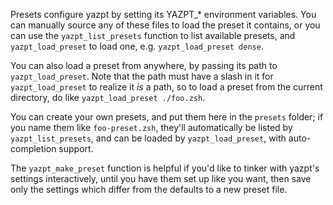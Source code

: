 Presets configure yazpt by setting its YAZPT_* environment variables.
You can manually source any of these files to load the preset it contains,
or you can use the `yazpt_list_presets` function to list available presets,
and `yazpt_load_preset` to load one, e.g. `yazpt_load_preset dense`.

You can also load a preset from anywhere, by passing its path to `yazpt_load_preset`.
Note that the path must have a slash in it for `yazpt_load_preset` to realize it _is_ a path,
so to load a preset from the current directory, do like `yazpt_load_preset ./foo.zsh`.

You can create your own presets, and put them here in the `presets` folder;
if you name them like `foo-preset.zsh`, they'll automatically be listed by `yazpt_list_presets`,
and can be loaded by `yazpt_load_preset`, with auto-completion support.

The `yazpt_make_preset` function is helpful if you'd like to tinker with yazpt's settings
interactively, until you have them set up like you want, then save only the settings
which differ from the defaults to a new preset file.
